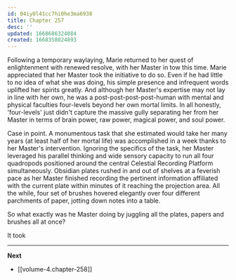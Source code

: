 ```yaml
---
id: 04iy0l41cc7hi0he3ma6938
title: Chapter 257
desc: ''
updated: 1668686324084
created: 1668358024893
---
```


Following a temporary waylaying, Marie returned to her quest of enlightenment with renewed resolve, with her Master in tow this time. Marie appreciated that her Master took the initiative to do so. Even if he had little to no idea of what she was doing, his simple presence and infrequent words uplifted her spirits greatly. And although her Master's expertise may not lay in line with her own, he was a post-post-post-post-human with mental and physical faculties four-levels beyond her own mortal limits. In all honestly, 'four-levels' just didn't capture the massive gully separating her from her Master in terms of brain power, raw power, magical power, and soul power.

Case in point. A monumentous task that she estimated would take her many years (at least half of her mortal life) was accomplished in a week thanks to her Master's intervention. Ignoring the specifics of the task, her Master leveraged his parallel thinking and wide sensory capacity to run all four quadropods positioned around the central Celestial Recording Platform simultaneously. Obsidian plates rushed in and out of shelves at a feverish pace as her Master finished recording the pertinent information affiliated with the current plate within minutes of it reaching the projection area. All the while, four set of brushes hovered elegantly over four different parchments of paper, jotting down notes into a table.

So what exactly was he Master doing by juggling all the plates, papers and brushes all at once?

It took 



____

**Next**
* [[volume-4.chapter-258]]